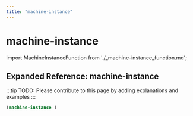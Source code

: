 ```yaml
---
title: "machine-instance"
---
```


# machine-instance

import MachineInstanceFunction from './_machine-instance_function.md';

<MachineInstanceFunction />

## Expanded Reference: machine-instance

:::tip
TODO: Please contribute to this page by adding explanations and examples
:::

```lisp
(machine-instance )
```
